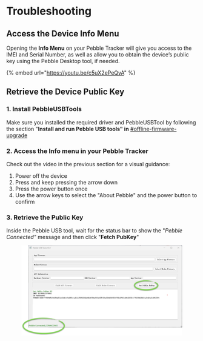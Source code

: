 # Troubleshooting

## Access the Device Info Menu

Opening the **Info Menu** on your Pebble Tracker will give you access to the IMEI and Serial Number, as well as allow you to obtain the device’s public key using the Pebble Desktop tool, if needed.

{% embed url="https://youtu.be/c5uX2ePeQvA" %}

## Retrieve the Device Public Key

### 1. Install PebbleUSBTools

Make sure you installed the required driver and PebbleUSBTool by following the section "**Install and run Pebble USB tools" in** [#offline-firmware-upgrade](firmware-update.md#offline-firmware-upgrade "mention")

### 2. Access the Info menu in your Pebble Tracker&#x20;

Check out the video in the previous section for a visual guidance:

1. Power off the device
2. Press and keep pressing the arrow down
3. Press the power button once
4. Use the arrow keys to select the "About Pebble" and the power button to confirm

### 3. Retrieve the Public Key

Inside the Pebble USB tool, wait for the status bar to show the "_Pebble Connected"_ message and then click "**Fetch PubKey**"

<figure><img src="../../../.gitbook/assets/image (1).png" alt=""><figcaption></figcaption></figure>
